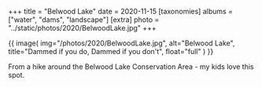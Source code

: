 +++
title = "Belwood Lake"
date = 2020-11-15
[taxonomies]
albums = ["water", "dams", "landscape"]
[extra]
photo = "../static/photos/2020/BelwoodLake.jpg"
+++

{{ image(
img="/photos/2020/BelwoodLake.jpg",
alt="Belwood Lake",
title="Dammed if you do, Dammed if you don't",
float="full"
) }}


From a hike around the Belwood Lake Conservation Area - my kids love this spot.
